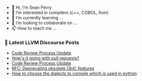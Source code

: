 - 👋 Hi, I’m Sean Perry
- 👀 I’m interested in compilers (c++, COBOL, llvm)
- 🌱 I’m currently learning ...
- 💞️ I’m looking to collaborate on ...
- 📫 How to reach me ...

<!---
s66perry/s66perry is a ✨ special ✨ repository because its `README.md` (this file) appears on your GitHub profile.
You can click the Preview link to take a look at your changes.
--->
### 📕 Latest LLVM Discourse Posts

<!-- DISCOURSE-LLVM:START -->
- [Code Review Process Update](https://discourse.llvm.org/t/code-review-process-update/63964?page=7#post_123)
- [How&#39;s it going with pull requests?](https://discourse.llvm.org/t/hows-it-going-with-pull-requests/73467?page=4#post_64)
- [Code Review Process Update](https://discourse.llvm.org/t/code-review-process-update/63964?page=7#post_122)
- [RFC: Deprecating obsolete ObjC features](https://discourse.llvm.org/t/rfc-deprecating-obsolete-objc-features/73560#post_5)
- [How to choose the dialects to compile which is used in python](https://discourse.llvm.org/t/how-to-choose-the-dialects-to-compile-which-is-used-in-python/73575#post_1)
<!-- DISCOURSE-LLVM:END -->
